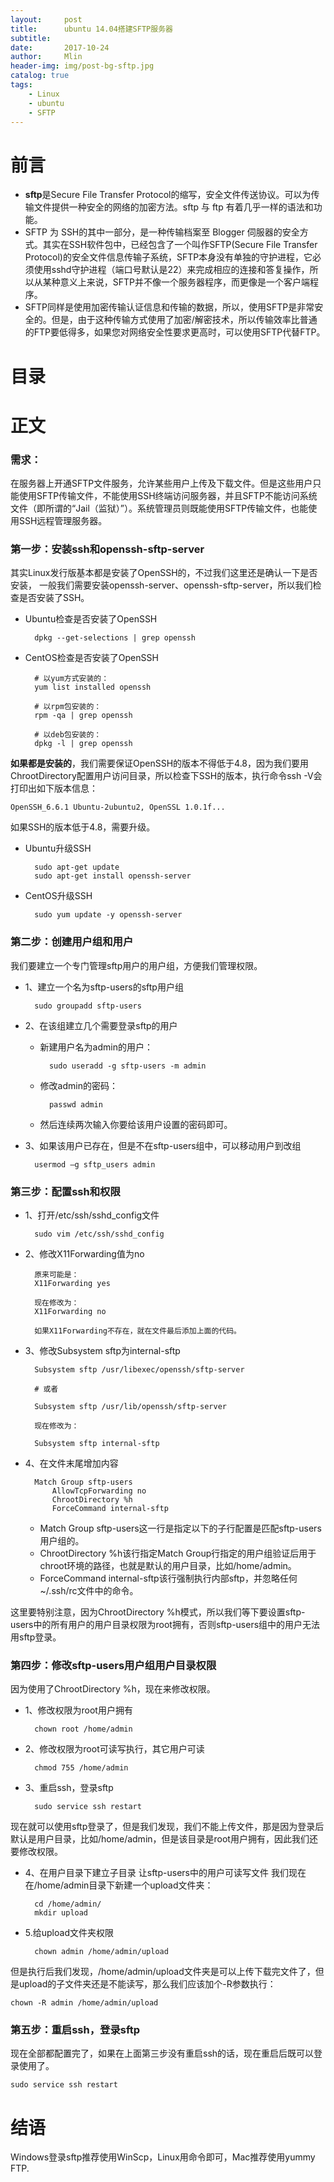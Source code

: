 ```yaml
---
layout:     post
title:      ubuntu 14.04搭建SFTP服务器
subtitle:   
date:       2017-10-24
author:     Mlin
header-img: img/post-bg-sftp.jpg
catalog: true
tags:
    - Linux
    - ubuntu
    - SFTP
---
```


# 前言
- **sftp**是Secure File Transfer Protocol的缩写，安全文件传送协议。可以为传输文件提供一种安全的网络的加密方法。sftp 与 ftp 有着几乎一样的语法和功能。
- SFTP 为 SSH的其中一部分，是一种传输档案至 Blogger 伺服器的安全方式。其实在SSH软件包中，已经包含了一个叫作SFTP(Secure File Transfer Protocol)的安全文件信息传输子系统，SFTP本身没有单独的守护进程，它必须使用sshd守护进程（端口号默认是22）来完成相应的连接和答复操作，所以从某种意义上来说，SFTP并不像一个服务器程序，而更像是一个客户端程序。
- SFTP同样是使用加密传输认证信息和传输的数据，所以，使用SFTP是非常安全的。但是，由于这种传输方式使用了加密/解密技术，所以传输效率比普通的FTP要低得多，如果您对网络安全性要求更高时，可以使用SFTP代替FTP。

# 目录


# 正文
### 需求：
在服务器上开通SFTP文件服务，允许某些用户上传及下载文件。但是这些用户只能使用SFTP传输文件，不能使用SSH终端访问服务器，并且SFTP不能访问系统文件（即所谓的“Jail（监狱）”）。系统管理员则既能使用SFTP传输文件，也能使用SSH远程管理服务器。

### 第一步：安装ssh和openssh-sftp-server
其实Linux发行版基本都是安装了OpenSSH的，不过我们这里还是确认一下是否安装， 
一般我们需要安装openssh-server、openssh-sftp-server，所以我们检查是否安装了SSH。

- Ubuntu检查是否安装了OpenSSH

		dpkg --get-selections | grep openssh
- CentOS检查是否安装了OpenSSH
		
		# 以yum方式安装的：
		yum list installed openssh

		# 以rpm包安装的：
		rpm -qa | grep openssh
	
		# 以deb包安装的：
		dpkg -l | grep openssh

**如果都是安装的**，我们需要保证OpenSSH的版本不得低于4.8，因为我们要用ChrootDirectory配置用户访问目录，所以检查下SSH的版本，执行命令ssh -V会打印出如下版本信息：

	OpenSSH_6.6.1 Ubuntu-2ubuntu2, OpenSSL 1.0.1f...

如果SSH的版本低于4.8，需要升级。

- Ubuntu升级SSH

		sudo apt-get update
		sudo apt-get install openssh-server

- CentOS升级SSH
		
		sudo yum update -y openssh-server

### 第二步：创建用户组和用户
我们要建立一个专门管理sftp用户的用户组，方便我们管理权限。

- 1、建立一个名为sftp-users的sftp用户组

		sudo groupadd sftp-users

- 2、在该组建立几个需要登录sftp的用户
	- 新建用户名为admin的用户：

			sudo useradd -g sftp-users -m admin	
	- 修改admin的密码：

			passwd admin
	- 然后连续两次输入你要给该用户设置的密码即可。
- 3、如果该用户已存在，但是不在sftp-users组中，可以移动用户到改组
	
		usermod –g sftp_users admin

### 第三步：配置ssh和权限

- 1、打开/etc/ssh/sshd_config文件

		sudo vim /etc/ssh/sshd_config
- 2、修改X11Forwarding值为no 

		原来可能是：
		X11Forwarding yes

		现在修改为：
		X11Forwarding no

		如果X11Forwarding不存在，就在文件最后添加上面的代码。
- 3、修改Subsystem sftp为internal-sftp

		Subsystem sftp /usr/libexec/openssh/sftp-server
	
		# 或者
	
		Subsystem sftp /usr/lib/openssh/sftp-server
	
		现在修改为：
	
		Subsystem sftp internal-sftp	

- 4、在文件末尾增加内容

		Match Group sftp-users
		    AllowTcpForwarding no
		    ChrootDirectory %h
		    ForceCommand internal-sftp
	- Match Group sftp-users这一行是指定以下的子行配置是匹配sftp-users用户组的。
	- ChrootDirectory %h该行指定Match Group行指定的用户组验证后用于chroot环境的路径，也就是默认的用户目录，比如/home/admin。
	- ForceCommand internal-sftp该行强制执行内部sftp，并忽略任何~/.ssh/rc文件中的命令。

这里要特别注意，因为ChrootDirectory %h模式，所以我们等下要设置sftp-users中的所有用户的用户目录权限为root拥有，否则sftp-users组中的用户无法用sftp登录。

### 第四步：修改sftp-users用户组用户目录权限

因为使用了ChrootDirectory %h，现在来修改权限。

- 1、修改权限为root用户拥有

		chown root /home/admin

- 2、修改权限为root可读写执行，其它用户可读

		chmod 755 /home/admin

- 3、重启ssh，登录sftp

		sudo service ssh restart

现在就可以使用sftp登录了，但是我们发现，我们不能上传文件，那是因为登录后默认是用户目录，比如/home/admin，但是该目录是root用户拥有，因此我们还要修改权限。

- 4、在用户目录下建立子目录
让sftp-users中的用户可读写文件 
我们现在在/home/admin目录下新建一个upload文件夹：

		cd /home/admin/
		mkdir upload

- 5.给upload文件夹权限

		chown admin /home/admin/upload

但是执行后我们发现，/home/admin/upload文件夹是可以上传下载完文件了，但是upload的子文件夹还是不能读写，那么我们应该加个-R参数执行：

	chown -R admin /home/admin/upload

### 第五步：重启ssh，登录sftp
现在全部都配置完了，如果在上面第三步没有重启ssh的话，现在重启后既可以登录使用了。

	sudo service ssh restart

# 结语
Windows登录sftp推荐使用WinScp，Linux用命令即可，Mac推荐使用yummy FTP.
